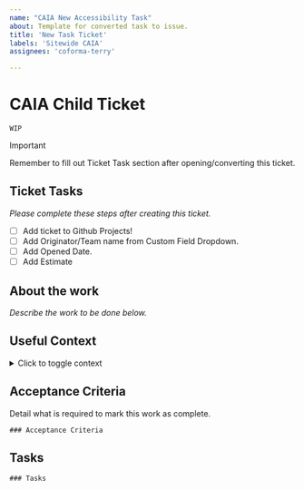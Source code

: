 ```yaml
---
name: "CAIA New Accessibility Task"
about: Template for converted task to issue.
title: 'New Task Ticket'
labels: 'Sitewide CAIA'
assignees: 'coforma-terry'

---
```


# CAIA Child Ticket

`WIP`
> [!IMPORTANT]
> Remember to fill out Ticket Task section after opening/converting this ticket.

## Ticket Tasks
_Please complete these steps after creating this ticket._

- [ ] Add ticket to Github Projects!
- [ ] Add Originator/Team name from Custom Field Dropdown.
- [ ] Add Opened Date.
- [ ] Add Estimate

## About the work
_Describe the work to be done below._

## Useful Context
<details>
<summary>Click to toggle context
</summary>

</details>

## Acceptance Criteria
Detail what is required to mark this work as complete.
```[tasklist]
### Acceptance Criteria
```

## Tasks
```[tasklist]
### Tasks
```

